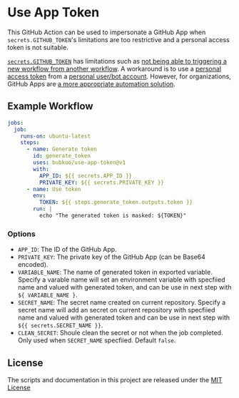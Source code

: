 # Use App Token

This GitHub Action can be used to impersonate a GitHub App when `secrets.GITHUB_TOKEN`'s limitations are too restrictive and a personal access token is not suitable.

[`secrets.GITHUB_TOKEN`](https://help.github.com/en/actions/configuring-and-managing-workflows/authenticating-with-the-github_token) has limitations such as [not being able to triggering a new workflow from another workflow](https://github.community/t5/GitHub-Actions/Triggering-a-new-workflow-from-another-workflow/td-p/31676). A workaround is to use a [personal access token](https://help.github.com/en/github/authenticating-to-github/creating-a-personal-access-token-for-the-command-line) from a [personal user/bot account](https://help.github.com/en/github/getting-started-with-github/types-of-github-accounts#personal-user-accounts). However, for organizations, GitHub Apps are [a more appropriate automation solution](https://developer.github.com/apps/differences-between-apps/#machine-vs-bot-accounts).

## Example Workflow

```yml
jobs:
  job:
    runs-on: ubuntu-latest
    steps:
      - name: Generate token
        id: generate_token
        uses: bubkoo/use-app-token@v1
        with:
          APP_ID: ${{ secrets.APP_ID }}
          PRIVATE_KEY: ${{ secrets.PRIVATE_KEY }}
      - name: Use token
        env:
          TOKEN: ${{ steps.generate_token.outputs.token }}
        run: |
          echo "The generated token is masked: ${TOKEN}"
```

### Options

- `APP_ID`: The ID of the GitHub App.
- `PRIVATE_KEY`: The private key of the GitHub App (can be Base64 encoded).
- `VARIABLE_NAME`: The name of generated token in exported variable. Specify a varable name will set an environment variable with specfiied name and valued with generated token, and can be use in next step with `${ VARIABLE_NAME }`.
- `SECRET_NAME`: The secret name created on current repository. Specify a secret name will add an secret on current repository with specfiied name and valued with generated token and can be use in next step with `${{ secrets.SECRET_NAME }}`.
- `CLEAN_SECRET`: Shoule clean the secret or not when the job completed. Only used when `SECRET_NAME` specfiied. Default `false`.

## License

The scripts and documentation in this project are released under the [MIT License](LICENSE)
